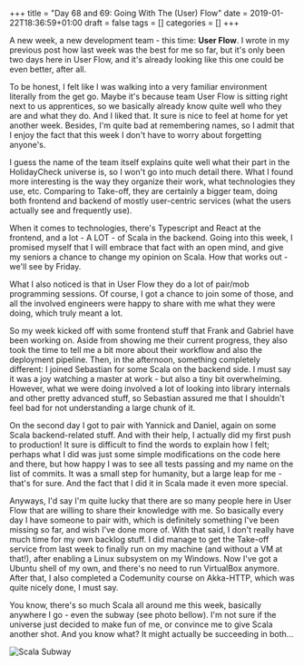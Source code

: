 +++
title = "Day 68 and 69: Going With The (User) Flow"
date = 2019-01-22T18:36:59+01:00
draft = false
tags = []
categories = []
+++

A new week, a new development team - this time: __User Flow__. I wrote in my previous post how last week was the best for me so far, but it's only been two days here in User Flow, and it's already looking like this one could be even better, after all.

To be honest, I felt like I was walking into a very familiar environment literally from the get go. Maybe it's because team User Flow is sitting right next to us apprentices, so we basically already know quite well who they are and what they do. And I liked that. It sure is nice to feel at home for yet another week. Besides, I'm quite bad at remembering names, so I admit that I enjoy the fact that this week I don't have to worry about forgetting anyone's. 

I guess the name of the team itself explains quite well what their part in the HolidayCheck universe is, so I won't go into much detail there. What I found more interesting is the way they organize their work, what technologies they use, etc. Comparing to Take-off, they are certainly a bigger team, doing both frontend and backend of mostly user-centric services (what the users actually see and frequently use). 

When it comes to technologies, there's Typescript and React at the frontend, and a lot - A LOT - of Scala in the backend. Going into this week, I promised myself that I will embrace that fact with an open mind, and give my seniors a chance to change my opinion on Scala. How that works out - we'll see by Friday.

What I also noticed is that in User Flow they do a lot of pair/mob programming sessions. Of course, I got a chance to join some of those, and all the involved engineers were happy to share with me what they were doing, which truly meant a lot.

So my week kicked off with some frontend stuff that Frank and Gabriel have been working on. Aside from showing me their current progress, they also took the time to tell me a bit more about their workflow and also the deployment pipeline. Then, in the afternoon, something completely different: I joined Sebastian for some Scala on the backend side. I must say it was a joy watching a master at work - but also a tiny bit overwhelming. However, what we were doing involved a lot of looking into library internals and other pretty advanced stuff, so Sebastian assured me that I shouldn't feel bad for not understanding a large chunk of it. 

On the second day I got to pair with Yannick and Daniel, again on some Scala backend-related stuff. And with their help, I actually did my first push to production! It sure is difficult to find the words to explain how I felt; perhaps what I did was just some simple modifications on the code here and there, but how happy I was to see all tests passing and my name on the list of commits. It was a small step for humanity, but a large leap for me - that's for sure. And the fact that I did it in Scala made it even more special.

Anyways, I'd say I'm quite lucky that there are so many people here in User Flow that are willing to share their knowledge with me. So basically every day I have someone to pair with, which is definitely something I've been missing so far, and wish I've done more of. With that said, I don't really have much time for my own backlog stuff. I did manage to get the Take-off service from last week to finally run on my machine (and without a VM at that!), after enabling a Linux subsystem on my Windows. Now I've got a Ubuntu shell of my own, and there's no need to run VirtualBox anymore. After that, I also completed a Codemunity course on Akka-HTTP, which was quite nicely done, I must say.

You know, there's so much Scala all around me this week, basically anywhere I go - even the subway (see photo bellow). I'm not sure if the universe just decided to make fun of me, or convince me to give Scala another shot. And you know what? It might actually be succeeding in both...

![Scala Subway](https://masha-reko.tk/scala-subway.jpg)
